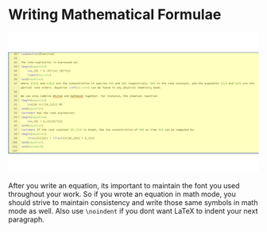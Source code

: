# Writing Mathematical Formulae

![soln3](/images/soln3.png)

After you write an equation, its important to maintain the font you used throughout your work. So if you wrote an equation in math mode, you should strive to maintain consistency and write those same symbols in math mode as well. Also use `\noindent` if you dont want LaTeX to indent your next paragraph.

